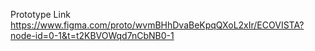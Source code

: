 Prototype Link
https://www.figma.com/proto/wvmBHhDvaBeKpqQXoL2xIr/ECOVISTA?node-id=0-1&t=t2KBVOWqd7nCbNB0-1
